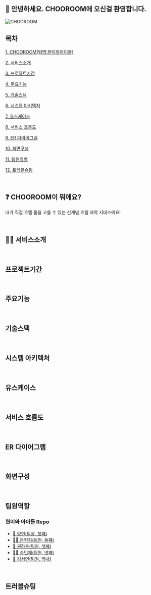 ## 🙌 안녕하세요. CHOOROOM에 오신걸 환영합니다.
![CHOOROOM](/assets/readme/CHOOROOMLOGO.png)


## 목차
[1. CHOOROOM(팀명:현이와아이들)](#CHOOROOM이-뭐에요?)

[2. 서비스소개](#서비스소개)

[3. 프로젝트기간](#프로젝트기간)

[4. 주요기능](#주요기능)

[5. 기술스택](#기술스택)

[6. 시스템 아키텍처](#시스템-아키텍처)

[7. 유스케이스](#유스케이스)

[8. 서비스 흐름도](#서비스-흐름도)

[9. ER 다이어그램](#ER-다이어그램)

[10. 화면구성](#화면구성)

[11. 팀원역할](#팀원역할)

[12. 트러블슈팅](#트러블슈팅)

<br>   

## ❓ CHOOROOM이 뭐에요?
내가 직접 호텔 룸을 고를 수 있는 신개념 호텔 에약 서비스예요!

<br>   

## 🙋‍♀️ 서비스소개

<br>   

## 프로젝트기간

<br>   

## 주요기능

<br>   

## 기술스택

<br>   

## 시스템 아키텍처

<br>   

## 유스케이스

<br>   

## 서비스 흐름도

<br>   

## ER 다이어그램

<br>   

## 화면구성

<br>   

## 팀원역할
### 현이와 아이들 Repo
- [🙇 양현(팀장, 첫째)](https://github.com/WhoingYang)
- [🙇‍♀️️ 문현지(팀원, 둘째)](https://github.com/Moonhyunjiii)
- [🚗 권하윤(팀원, 셋째)](https://github.com/HayunKwon)
- [🙋‍♂️ 송민제(팀원, 넷째)](https://github.com/olaf-01)
- [🚗 김서연(팀원, 막내)](https://github.com/tweety27)

<br>   

## 트러블슈팅

<br>   
